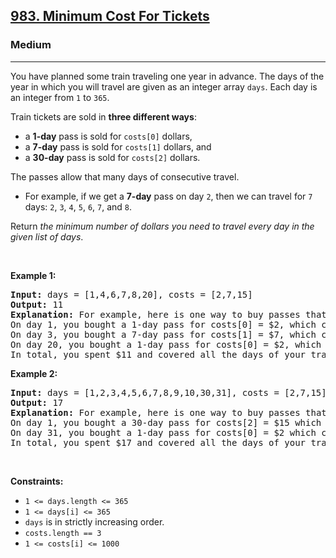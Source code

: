 <h2><a href="https://leetcode.com/problems/minimum-cost-for-tickets/">983. Minimum Cost For Tickets</a></h2><h3>Medium</h3><hr><div style="user-select: auto;"><p style="user-select: auto;">You have planned some train traveling one year in advance. The days of the year in which you will travel are given as an integer array <code style="user-select: auto;">days</code>. Each day is an integer from <code style="user-select: auto;">1</code> to <code style="user-select: auto;">365</code>.</p>

<p style="user-select: auto;">Train tickets are sold in <strong style="user-select: auto;">three different ways</strong>:</p>

<ul style="user-select: auto;">
	<li style="user-select: auto;">a <strong style="user-select: auto;">1-day</strong> pass is sold for <code style="user-select: auto;">costs[0]</code> dollars,</li>
	<li style="user-select: auto;">a <strong style="user-select: auto;">7-day</strong> pass is sold for <code style="user-select: auto;">costs[1]</code> dollars, and</li>
	<li style="user-select: auto;">a <strong style="user-select: auto;">30-day</strong> pass is sold for <code style="user-select: auto;">costs[2]</code> dollars.</li>
</ul>

<p style="user-select: auto;">The passes allow that many days of consecutive travel.</p>

<ul style="user-select: auto;">
	<li style="user-select: auto;">For example, if we get a <strong style="user-select: auto;">7-day</strong> pass on day <code style="user-select: auto;">2</code>, then we can travel for <code style="user-select: auto;">7</code> days: <code style="user-select: auto;">2</code>, <code style="user-select: auto;">3</code>, <code style="user-select: auto;">4</code>, <code style="user-select: auto;">5</code>, <code style="user-select: auto;">6</code>, <code style="user-select: auto;">7</code>, and <code style="user-select: auto;">8</code>.</li>
</ul>

<p style="user-select: auto;">Return <em style="user-select: auto;">the minimum number of dollars you need to travel every day in the given list of days</em>.</p>

<p style="user-select: auto;">&nbsp;</p>
<p style="user-select: auto;"><strong style="user-select: auto;">Example 1:</strong></p>

<pre style="user-select: auto;"><strong style="user-select: auto;">Input:</strong> days = [1,4,6,7,8,20], costs = [2,7,15]
<strong style="user-select: auto;">Output:</strong> 11
<strong style="user-select: auto;">Explanation:</strong> For example, here is one way to buy passes that lets you travel your travel plan:
On day 1, you bought a 1-day pass for costs[0] = $2, which covered day 1.
On day 3, you bought a 7-day pass for costs[1] = $7, which covered days 3, 4, ..., 9.
On day 20, you bought a 1-day pass for costs[0] = $2, which covered day 20.
In total, you spent $11 and covered all the days of your travel.
</pre>

<p style="user-select: auto;"><strong style="user-select: auto;">Example 2:</strong></p>

<pre style="user-select: auto;"><strong style="user-select: auto;">Input:</strong> days = [1,2,3,4,5,6,7,8,9,10,30,31], costs = [2,7,15]
<strong style="user-select: auto;">Output:</strong> 17
<strong style="user-select: auto;">Explanation:</strong> For example, here is one way to buy passes that lets you travel your travel plan:
On day 1, you bought a 30-day pass for costs[2] = $15 which covered days 1, 2, ..., 30.
On day 31, you bought a 1-day pass for costs[0] = $2 which covered day 31.
In total, you spent $17 and covered all the days of your travel.
</pre>

<p style="user-select: auto;">&nbsp;</p>
<p style="user-select: auto;"><strong style="user-select: auto;">Constraints:</strong></p>

<ul style="user-select: auto;">
	<li style="user-select: auto;"><code style="user-select: auto;">1 &lt;= days.length &lt;= 365</code></li>
	<li style="user-select: auto;"><code style="user-select: auto;">1 &lt;= days[i] &lt;= 365</code></li>
	<li style="user-select: auto;"><code style="user-select: auto;">days</code> is in strictly increasing order.</li>
	<li style="user-select: auto;"><code style="user-select: auto;">costs.length == 3</code></li>
	<li style="user-select: auto;"><code style="user-select: auto;">1 &lt;= costs[i] &lt;= 1000</code></li>
</ul>
</div>